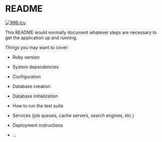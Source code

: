 # README
<a href="https://996.icu"><img src="https://img.shields.io/badge/link-996.icu-red.svg" alt="996.icu" /></a>

This README would normally document whatever steps are necessary to get the
application up and running.

Things you may want to cover:

* Ruby version

* System dependencies

* Configuration

* Database creation

* Database initialization

* How to run the test suite

* Services (job queues, cache servers, search engines, etc.)

* Deployment instructions

* ...
